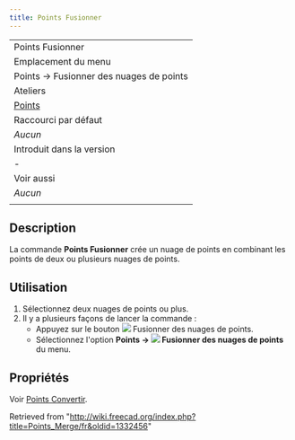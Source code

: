 ```yaml
---
title: Points Fusionner
---
```

|  |
| --- |
| Points Fusionner |
| Emplacement du menu |
| Points → Fusionner des nuages de points |
| Ateliers |
| [Points](/Points_Workbench/fr "Points Workbench/fr") |
| Raccourci par défaut |
| *Aucun* |
| Introduit dans la version |
| - |
| Voir aussi |
| *Aucun* |
|  |

## Description

La commande **Points Fusionner** crée un nuage de points en combinant les points de deux ou plusieurs nuages de points.

## Utilisation

1. Sélectionnez deux nuages de points ou plus.
2. Il y a plusieurs façons de lancer la commande :
   * Appuyez sur le bouton ![](/images/Points_Merge.svg) Fusionner des nuages de points.
   * Sélectionnez l'option **Points → ![](/images/Points_Merge.svg) Fusionner des nuages de points** du menu.

## Propriétés

Voir [Points Convertir](/Points_Convert/fr "Points Convert/fr").

Retrieved from "<http://wiki.freecad.org/index.php?title=Points_Merge/fr&oldid=1332456>"